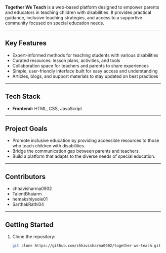 **Together We Teach** is a web-based platform designed to empower parents and educators in teaching children with disabilities. It provides practical guidance, inclusive teaching strategies, and access to a supportive community focused on special education needs.

---

## Key Features

- Expert-informed methods for teaching students with various disabilities
- Curated resources: lesson plans, activities, and tools
- Collaboration space for teachers and parents to share experiences
- Simple, user-friendly interface built for easy access and understanding
- Articles, blogs, and support materials to stay updated on best practices

---

## Tech Stack

- **Frontend:** HTML, CSS, JavaScript

---

## Project Goals

- Promote inclusive education by providing accessible resources to those who teach children with disabilities.
- Bridge the communication gap between parents and teachers.
- Build a platform that adapts to the diverse needs of special education.

---

## Contributors

- chhavisharma0902
- TalentBhaiarm
- hemakshiyeole01
- SarthakRathi04

---

## Getting Started

1. Clone the repository:
   ```bash
   git clone https://github.com/chhavisharma0902/together-we-teach.git
